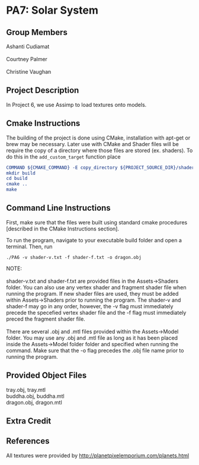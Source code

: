 # PA7: Solar System

## Group Members
Ashanti Cudiamat<br/><br/>
Courtney Palmer<br/><br/>
Christine Vaughan

## Project Description
In Project 6, we use Assimp to load textures onto models. 

## Cmake Instructions
The building of the project is done using CMake, installation with apt-get or brew may be necessary. Later use with CMake and Shader files will be require the copy of a directory where those files are stored (ex. shaders). To do this in the ```add_custom_target``` function place 
```cmake
COMMAND ${CMAKE_COMMAND} -E copy_directory ${PROJECT_SOURCE_DIR}/shaders/ ${CMAKE_CURRENT_BINARY_DIR}/shaders
mkdir build
cd build
cmake ..
make
```

## Command Line Instructions
First, make sure that the files were built using standard cmake procedures [described in the CMake Instructions section].

To run the program, navigate to your executable build folder and open a terminal. Then, run
```
./PA6 -v shader-v.txt -f shader-f.txt -o dragon.obj
```
NOTE: <br/><br/>
       shader-v.txt and shader-f.txt are provided files in the Assets->Shaders folder. You can also use any vertex shader and fragment shader file when running the program. If new shader files are used, they must be added within Assets->Shaders prior to running the program. The shader-v and shader-f may go in any order, however, the -v flag must immediately precede the specefied vertex shader file and the -f flag must immediately preced the fragment shader file. <br/><br/>
       There are several .obj and .mtl files provided within the Assets->Model folder. You may use any .obj and .mtl file as long as it has been placed inside the Assets->Model folder folder and specified when running the command. Make sure that the -o flag precedes the .obj file name prior to running the program. 

## Provided Object Files
tray.obj, tray.mtl <br/>
buddha.obj, buddha.mtl <br/>
dragon.obj, dragon.mtl <br/>

## Extra Credit 

## References
All textures were provided by http://planetpixelemporium.com/planets.html
